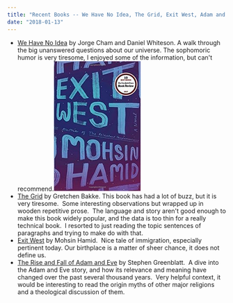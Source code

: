 ```yaml
---
title: "Recent Books -- We Have No Idea, The Grid, Exit West, Adam and Eve"
date: "2018-01-13"
---
```


- [We Have No Idea](https://www.amazon.com/We-Have-No-Idea-Universe/dp/0735211515) by Jorge Cham and Daniel Whiteson. A walk through the big unanswered questions about our universe. The sophomoric humor is very tiresome, I enjoyed some of the information, but can't recommend.[![](images/514KmtXMGL._SX331_BO1204203200_-200x300.jpg)](http://theludwigs.com/2018/01/recent-books-we-have-no-idea-the-grid-exit-west-adam-and-eve/514kmtxmgl-_sx331_bo1204203200_/)
- [The Grid](https://www.amazon.com/Grid-Fraying-Between-Americans-Energy/dp/1632865688) by Gretchen Bakke. This book has had a lot of buzz, but it is very tiresome.  Some interesting observations but wrapped up in wooden repetitive prose.  The language and story aren't good enough to make this book widely popular, and the data is too thin for a really technical book.  I resorted to just reading the topic sentences of paragraphs and trying to make do with that.
- [Exit West](https://www.amazon.com/Exit-West-Novel-Mohsin-Hamid-ebook/dp/B01H17U9OQ) by Mohsin Hamid.  Nice tale of immigration, especially pertinent today. Our birthplace is a matter of sheer chance, it does not define us.
- [The Rise and Fall of Adam and Eve](https://www.amazon.com/Rise-Fall-Adam-Eve-ebook/dp/B06XH7FFWC) by Stephen Greenblatt.  A dive into the Adam and Eve story, and how its relevance and meaning have changed over the past several thousand years.  Very helpful context, it would be interesting to read the origin myths of other major religions and a theological discussion of them.
